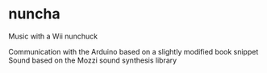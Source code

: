 nuncha
======

Music with a Wii nunchuck

Communication with the Arduino based on a slightly modified book snippet
Sound based on the Mozzi sound synthesis library
